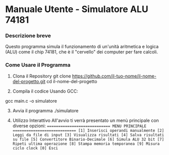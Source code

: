 # **Manuale Utente - Simulatore ALU 74181**

### Descrizione breve
Questo programma simula il funzionamento di un'unità aritmetica e logica (ALU) come il chip 74181, che è il "cervello" dei computer per fare calcoli.

### Come Usare il Programma

1. Clona il Repository
git clone https://github.com/il-tuo-nome/il-nome-del-progetto.git 
cd il-nome-del-progetto

2. Compila il codice
Usando GCC:

gcc main.c -o simulatore

3. Avvia il programma
./simulatore

4. Utilizzo Interattivo
All'avvio ti verrà presentato un menù principale con diverse opzioni:
`============================
MENU PRINCIPALE
============================
[1] Inserisci operandi manualmente
[2] Leggi da file di input
[3] Visualizza risultati
[4] Salva risultati su file
[5] Convertitore Binario-Decimale
[6] Simula ALU 32 bit
[7] Ripeti ultima operazione
[8] Stampa memoria temporanea
[9] Misura ciclo clock
[0] Esci`
